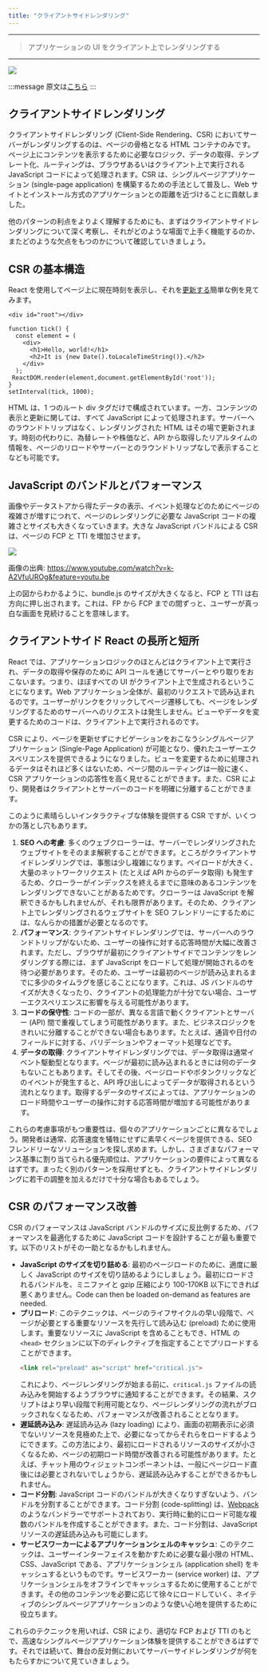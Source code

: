 ```yaml
---
title: "クライアントサイドレンダリング"
---
```


---

> アプリケーションの UI をクライアント上でレンダリングする

---

![](/images/learning-patterns/client-side-rendering-1280w.jpg)

:::message
原文は[こちら](https://www.patterns.dev/posts/client-side-rendering/)
:::

## クライアントサイドレンダリング

クライアントサイドレンダリング (Client-Side Rendering、CSR) においてサーバーがレンダリングするのは、ページの骨格となる HTML コンテナのみです。ページ上にコンテンツを表示するために必要なロジック、データの取得、テンプレート化、ルーティングは、ブラウザあるいはクライアント上で実行される JavaScript コードによって処理されます。CSR は、シングルページアプリケーション (single-page application) を構築するための手法として普及し、Web サイトとインストール方式のアプリケーションとの距離を近づけることに貢献しました。

他のパターンの利点をよりよく理解するためにも、まずはクライアントサイドレンダリングについて深く考察し、それがどのような場面で上手く機能するのか、またどのような欠点をもつのかについて確認していきましょう。

## CSR の基本構造

React を使用してページ上に現在時刻を表示し、それを[更新する](https://reactjs.org/docs/rendering-elements.html#updating-the-rendered-element)簡単な例を見てみます。

```html:HTML
<div id="root"></div>
```

```jsx:JS
function tick() {
  const element = (
    <div>
      <h1>Hello, world!</h1>
      <h2>It is {new Date().toLocaleTimeString()}.</h2>
    </div>
  );
 ReactDOM.render(element,document.getElementById('root'));
}
setInterval(tick, 1000);
```

HTML は、1 つのルート div タグだけで構成されています。一方、コンテンツの表示と更新に関しては、すべて JavaScript によって処理されます。サーバーへのラウンドトリップはなく、レンダリングされた HTML はその場で更新されます。時刻の代わりに、為替レートや株価など、API から取得したリアルタイムの情報を、ページのリロードやサーバーとのラウンドトリップなしで表示することなども可能です。

## JavaScript のバンドルとパフォーマンス

画像やデータストアから得たデータの表示、イベント処理などのためにページの複雑さが増すにつれて、ページのレンダリングに必要な JavaScript コードの複雑さとサイズも大きくなっていきます。大きな JavaScript バンドルによる CSR は、ページの FCP と TTI を増加させます。

![](/images/learning-patterns/client-side-rendering-1.png)

画像の出典: https://www.youtube.com/watch?v=k-A2VfuUROg&feature=youtu.be

上の図からわかるように、bundle.js のサイズが大きくなると、FCP と TTI は右方向に押し出されます。これは、FP から FCP までの間ずっと、ユーザーが真っ白な画面を見続けることを意味します。

## クライアントサイド React の長所と短所

React では、アプリケーションロジックのほとんどはクライアント上で実行され、データの取得や保存のために API コールを通じてサーバーとやり取りをおこないます。つまり、ほぼすべての UI がクライアント上で生成されるということになります。Web アプリケーション全体が、最初のリクエストで読み込まれるのです。ユーザーがリンクをクリックしてページ遷移しても、ページをレンダリングするためのサーバーへのリクエストは発生しません。ビューやデータを変更するためのコードは、クライアント上で実行されるのです。

CSR により、ページを更新せずにナビゲーションをおこなうシングルページアプリケーション (Single-Page Application) が可能となり、優れたユーザーエクスペリエンスを提供できるようになりました。ビューを変更するために処理されるデータはそれほど多くはないため、ページ間のルーティングは一般に速く、CSR アプリケーションの応答性を高く見せることができます。また、CSR により、開発者はクライアントとサーバーのコードを明確に分離することができます。

このように素晴らしいインタラクティブな体験を提供する CSR ですが、いくつかの落とし穴もあります。

1. **SEO への考慮**: 多くのウェブクローラーは、サーバーでレンダリングされたウェブサイトをそのまま解釈することができます。ところがクライアントサイドレンダリングでは、事態は少し複雑になります。ペイロードが大きく、大量のネットワークリクエスト (たとえば API からのデータ取得) も発生するため、クローラーがインデックスを終えるまでに意味のあるコンテンツをレンダリングできないことがあるためです。クローラーは JavaScript を解釈できるかもしれませんが、それも限界があります。そのため、クライアント上でレンダリングされるウェブサイトを SEO フレンドリーにするためには、なんらかの措置が必要となるのです。
2. **パフォーマンス**: クライアントサイドレンダリングでは、サーバーへのラウンドトリップがないため、ユーザーの操作に対する応答時間が大幅に改善されます。ただし、ブラウザが最初にクライアントサイドでコンテンツをレンダリングする際には、まず JavaScript をロードして処理が開始されるのを待つ必要があります。そのため、ユーザーは最初のページが読み込まれるまでに多少のタイムラグを感じることになります。これは、JS バンドルのサイズが大きくなったり、クライアントの処理能力が十分でない場合、ユーザーエクスペリエンスに影響を与える可能性があります。
3. **コードの保守性**: コードの一部が、異なる言語で動くクライアントとサーバー (API) 間で重複してしまう可能性があります。また、ビジネスロジックをきれいに分離することができない場合もあります。たとえば、通貨や日付のフィールドに対する、バリデーションやフォーマット処理などです。
4. **データの取得**: クライアントサイドレンダリングでは、データ取得は通常イベント駆動型となります。ページが最初に読み込まれるときには何のデータもないこともあります。そしてその後、ページロードやボタンクリックなどのイベントが発生すると、API  呼び出しによってデータが取得されるという流れとなります。取得するデータのサイズによっては、アプリケーションのロード時間やユーザーの操作に対する応答時間が増加する可能性があります。

これらの考慮事項がもつ重要性は、個々のアプリケーションごとに異なるでしょう。開発者は通常、応答速度を犠牲にせずに素早くページを提供できる、SEO フレンドリーなソリューションを探し求めます。しかし、さまざまなパフォーマンス基準に割り当てられる優先順位は、アプリケーションの要件によって異なるはずです。まったく別のパターンを採用せずとも、クライアントサイドレンダリングに若干の調整を加えるだけで十分な場合もあるでしょう。

## CSR のパフォーマンス改善

CSR のパフォーマンスは JavaScript バンドルのサイズに反比例するため、パフォーマンスを最適化するために JavaScript コードを設計することが最も重要です。以下のリストがその一助となるかもしれません。

<!-- TODO: do it -->
* **JavaScript のサイズを切り詰める**: 最初のページロードのために、適度に厳しく JavaScript のサイズを切り詰めるようにしましょう。最初にロードされるバンドルを、ミニファイと gzip 圧縮により 100-170KB 以下にできれば悪くありません。Code can then be loaded on-demand as features are needed.
* **プリロード**: このテクニックは、ページのライフサイクルの早い段階で、ページが必要とする重要なリソースを先行して読み込む (preload) ために使用します。重要なリソースに JavaScript を含めることもでき、HTML の `<head>` セクションに以下のディレクティブを指定することでプリロードすることができます。
  ```html
  <link rel="preload" as="script" href="critical.js">
  ```
  これにより、ページレンダリングが始まる前に、`critical.js` ファイルの読み込みを開始するようブラウザに通知することができます。その結果、スクリプトはより早い段階で利用可能となり、ページレンダリングの流れがブロックされなくなるため、パフォーマンスが改善されることとなります。
* **遅延読み込み**: 遅延読み込み (lazy loading) により、画面の初期表示に必須でないリソースを見極めた上で、必要になってからそれらをロードするようにできます。この方法により、最初にロードされるリソースのサイズが小さくなるため、ページの初期ロード時間が改善される可能性があります。たとえば、チャット用のウィジェットコンポーネントは、一般にページロード直後には必要とされないでしょうから、遅延読み込みすることができるかもしれません。
* **コード分割**: JavaScript コードのバンドルが大きくなりすぎないよう、バンドルを分割することができます。コード分割 (code-splitting) は、[Webpack](https://webpack.js.org/guides/code-splitting/) のようなバンドラーでサポートされており、実行時に動的にロード可能な複数のバンドルを作成することができます。また、コード分割は、JavaScript リソースの遅延読み込みも可能にします。
* **サービスワーカーによるアプリケーションシェルのキャッシュ**: このテクニックは、ユーザーインターフェイスを動かすために必要な最小限の HTML、CSS、JavaScript である、アプリケーションシェル (application shell) をキャッシュするというものです。サービスワーカー (service worker) は、アプリケーションシェルをオフラインでキャッシュするために使用することができます。その他のコンテンツを必要に応じて徐々にロードしていく、ネイティブのシングルページアプリケーションのような使い心地を提供するために役立ちます。

これらのテクニックを用いれば、CSR により、適切な FCP および TTI のもとで、高速なシングルページアプリケーション体験を提供することができるはずです。それでは続いて、舞台の反対側においてサーバーサイドレンダリングが何をもたらすかについて見ていきましょう。

